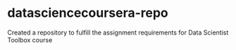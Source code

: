 # datasciencecoursera-repo
Created a repository to fulfill the assignment requirements for Data Scientist Toolbox course
